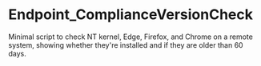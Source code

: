 # Endpoint_ComplianceVersionCheck

Minimal script to check NT kernel, Edge, Firefox, and Chrome on a remote system,
showing whether they're installed and if they are older than 60 days.
